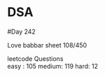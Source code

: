 # DSA

#Day 242

Love babbar sheet
    108/450
    
leetcode Questions   
easy : 105
medium: 119
hard: 12


